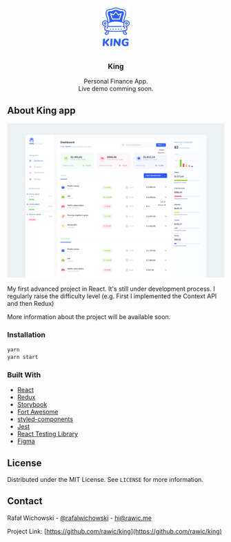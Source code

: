 <p align="center">
  <a href="https://github.com/rawic/king">
    <img src="readme/logo.svg" height="100" alt="King app logo">
  </a>

  <h3 align="center">King</h3>

  <p align="center">
    Personal Finance App.
    <br />
    Live demo comming soon.
  </p>
</p>

## About King app

<a align="center" href="https://invis.io/CZQAF2DKATX#/411094156_King" rel="nofollow noopener noreferrer" target="blank">
  <img src="readme/app-screenshot.jpg" alt="King app - Home page" style="max-width: 100%;">
</a>

My first advanced project in React. It's still under development process. 
I regularly raise the difficulty level (e.g. First I implemented the Context API and then Redux)

More information about the project will be available soon.

### Installation

```sh
yarn
yarn start
```

### Built With

- [React](https://reactjs.org/)
- [Redux](https://redux.js.org/)
- [Storybook](https://storybook.js.org/)
- [Fort Awesome](https://fortawesome.com/)
- [styled-components](https://styled-components.com/)
- [Jest](https://jestjs.io/)
- [React Testing Library](https://testing-library.com/docs/react-testing-library/intro)
- [Figma](https://www.figma.com/)

## License

Distributed under the MIT License. See `LICENSE` for more information.

## Contact

Rafał Wichowski - [@rafalwichowski](https://twitter.com/rafalwichowski) - [hi@rawic.me](mailto:hi@rawic.me)

Project Link: [https://github.com/rawic/king](https://github.com/rawic/king)

[app-screenshot]: readme/app-screenshot.jpg
